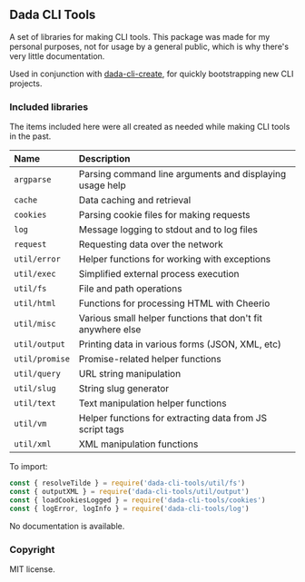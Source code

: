 ## Dada CLI Tools

A set of libraries for making CLI tools. This package was made for my personal purposes, not for usage by a general public, which is why there's very little documentation.

Used in conjunction with [dada-cli-create](https://github.com/msikma/create-dada-cli), for quickly bootstrapping new CLI projects.

### Included libraries

The items included here were all created as needed while making CLI tools in the past.

| Name         | Description                                                 |
|:-------------|:------------------------------------------------------------|
| `argparse`   | Parsing command line arguments and displaying usage help    |
| `cache`      | Data caching and retrieval                                  |
| `cookies`    | Parsing cookie files for making requests                    |
| `log`        | Message logging to stdout and to log files                  |
| `request`    | Requesting data over the network                            |
| `util/error` | Helper functions for working with exceptions                |
| `util/exec`  | Simplified external process execution                       |
| `util/fs`    | File and path operations                                    |
| `util/html`  | Functions for processing HTML with Cheerio                  |
| `util/misc`  | Various small helper functions that don't fit anywhere else |
| `util/output`| Printing data in various forms (JSON, XML, etc)             |
| `util/promise` | Promise-related helper functions                          |
| `util/query` | URL string manipulation                                     |
| `util/slug`  | String slug generator                                       |
| `util/text`  | Text manipulation helper functions                          |
| `util/vm`    | Helper functions for extracting data from JS script tags    |
| `util/xml`   | XML manipulation functions                                  |

To import:

```js
const { resolveTilde } = require('dada-cli-tools/util/fs')
const { outputXML } = require('dada-cli-tools/util/output')
const { loadCookiesLogged } = require('dada-cli-tools/cookies')
const { logError, logInfo } = require('dada-cli-tools/log')
```

No documentation is available.

### Copyright

MIT license.
